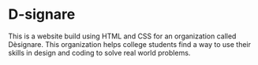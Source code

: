 # D-signare
This is a website build using HTML and CSS for an organization called Dèsignare. This organization helps college students find a way to use their skills in design and coding to solve real world problems.
